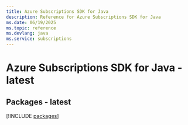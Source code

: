 ```yaml
---
title: Azure Subscriptions SDK for Java
description: Reference for Azure Subscriptions SDK for Java
ms.date: 06/19/2025
ms.topic: reference
ms.devlang: java
ms.service: subscriptions
---
```

# Azure Subscriptions SDK for Java - latest
## Packages - latest
[!INCLUDE [packages](subscriptions-index.md)]